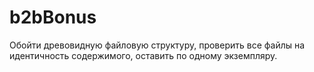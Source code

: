 # b2bBonus

Обойти древовидную файловую структуру, проверить все файлы на идентичность содержимого, оставить по одному экземпляру.
